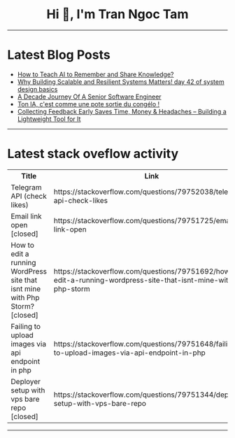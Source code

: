 <h1 align="center">Hi 👋, I'm Tran Ngoc Tam</h1>

---

# Latest Blog Posts 
<!-- BLOG-POST-LIST:START -->
- [How to Teach AI to Remember and Share Knowledge?](https://dev.to/kagvi13/how-to-teach-ai-to-remember-and-share-knowledge-3hd9)
- [Why Building Scalable and Resilient Systems Matters! day 42 of system design basics](https://dev.to/vincenttommi/why-building-scalable-and-resilient-systems-matters-gp5)
- [A Decade Journey Of A Senior Software Engineer](https://dev.to/holpa/a-decade-journey-of-a-senior-software-engineer-49l7)
- [Ton IA, c&#39;est comme une pote sortie du congélo !](https://dev.to/oclka/ton-ia-cest-comme-une-pote-sortie-du-congelo--e99)
- [Collecting Feedback Early Saves Time, Money &amp; Headaches – Building a Lightweight Tool for It](https://dev.to/joel_d52847aa7d32e39d8f65/collecting-feedback-early-saves-time-money-headaches-building-a-lightweight-tool-for-it-23gi)
<!-- BLOG-POST-LIST:END -->

---

# Latest stack oveflow activity
<table>
  <tr><th>Title</th><th>Link</th></tr>
  <!-- STACKOVERFLOW:START --><tr><td>Telegram API &lpar;check likes&rpar;</td><td>https://stackoverflow.com/questions/79752038/telegram-api-check-likes</td></tr><tr><td>Email link open [closed]</td><td>https://stackoverflow.com/questions/79751725/email-link-open</td></tr><tr><td>How to edit a running WordPress site that isnt mine with Php Storm? [closed]</td><td>https://stackoverflow.com/questions/79751692/how-to-edit-a-running-wordpress-site-that-isnt-mine-with-php-storm</td></tr><tr><td>Failing to upload images via api endpoint in php</td><td>https://stackoverflow.com/questions/79751648/failing-to-upload-images-via-api-endpoint-in-php</td></tr><tr><td>Deployer setup with vps bare repo [closed]</td><td>https://stackoverflow.com/questions/79751344/deployer-setup-with-vps-bare-repo</td></tr><!-- STACKOVERFLOW:END -->
</table>

---


